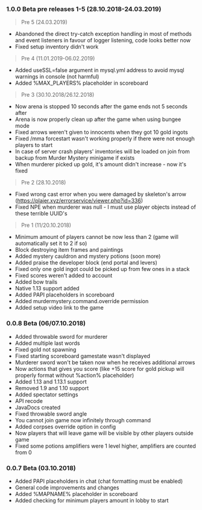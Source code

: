 ### 1.0.0 Beta pre releases 1-5 (28.10.2018-24.03.2019)
   > Pre 5 (24.03.2019)
   * Abandoned the direct try-catch exception handling in most of methods and event listeners in favour of logger
   listening, code looks better now
   * Fixed setup inventory didn't work
   > Pre 4 (11.01.2019-06.02.2019)
   * Added useSSL=false argument in mysql.yml address to avoid mysql warnings in console (not harmful)
   * Added %MAX_PLAYERS% placeholder in scoreboard
   > Pre 3 (30.10.2018/26.12.2018)
   * Now arena is stopped 10 seconds after the game ends not 5 seconds after
   * Arena is now properly clean up after the game when using bungee mode
   * Fixed arrows weren't given to innocents when they got 10 gold ingots
   * Fixed /mma forcestart wasn't working properly if there were not enough players to start
   * In case of server crash players' inventories will be loaded on join from backup from Murder Mystery minigame if exists
   * When murderer picked up gold, it's amount didn't increase - now it's fixed
   > Pre 2 (28.10.2018)
   * Fixed wrong cast error when you were damaged by skeleton's arrow (https://plajer.xyz/errorservice/viewer.php?id=336)
   * Fixed NPE when murderer was null - I must use player objects instead of these terrible UUID's
   > Pre 1 (11/20.10.2018)
   * Minimum amount of players cannot be now less than 2 (game will automatically set it to 2 if so)
   * Block destroying item frames and paintings
   * Added mystery cauldron and mystery potions (soon more)
   * Added praise the developer block (end portal and levers)
   * Fixed only one gold ingot could be picked up from few ones in a stack
   * Fixed scores weren't added to account
   * Added bow trails
   * Native 1.13 support added
   * Added PAPI placeholders in scoreboard
   * Added murdermystery.command.override permission
   * Added setup video link to the game

### 0.0.8 Beta (06/07.10.2018)
* Added throwable sword for murderer
* Added multiple last words
* Fixed gold not spawning
* Fixed starting scoreboard gamestate wasn't displayed
* Murderer sword won't be taken now when he receives additional arrows
* Now actions that gives you score (like +15 score for gold pickup will properly format without %action% placeholder)
* Added 1.13 and 1.13.1 support
* Removed 1.9 and 1.10 support
* Added spectator settings
* API recode
* JavaDocs created
* Fixed throwable sword angle
* You cannot join game now infinitely through command
* Added corpses override option in config
* Now players that will leave game will be visible by other players outside game
* Fixed some potions amplifiers were 1 level higher, amplifiers are counted from 0

### 0.0.7 Beta (03.10.2018)
* Added PAPI placeholders in chat (chat formatting must be enabled)
* General code improvements and changes
* Added %MAPNAME% placeholder in scoreboard
* Added checking for minimum players amount in lobby to start